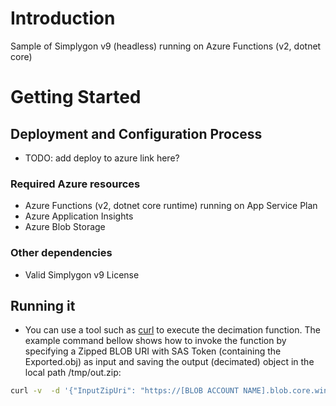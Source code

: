 # Introduction 
Sample of Simplygon v9 (headless) running on Azure Functions (v2, dotnet core)

# Getting Started

## Deployment and Configuration Process
- TODO: add deploy to azure link here?

### Required Azure resources
- Azure Functions (v2, dotnet core runtime) running on App Service Plan
- Azure Application Insights
- Azure Blob Storage

### Other dependencies
- Valid Simplygon v9 License 

## Running it
- You can use a tool such as [curl](https://curl.haxx.se/download.html) to execute the decimation function. The example command bellow shows how to invoke the function by specifying a Zipped BLOB URI with SAS Token (containing the Exported.obj) as input and saving the output (decimated) object in the local path /tmp/out.zip:  

```sh
curl -v  -d '{"InputZipUri": "https://[BLOB ACCOUNT NAME].blob.core.windows.net/obj/[ZIPPED BLOB NAME WITH SAS TOKEN]" , "OnScreenSize": 300 }' https://[AZURE FUNCTION NAME].azurewebsites.net/api/Remesh -o /tmp/out.zip 
```
